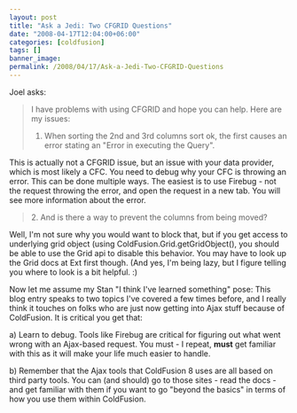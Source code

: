 ```yaml
---
layout: post
title: "Ask a Jedi: Two CFGRID Questions"
date: "2008-04-17T12:04:00+06:00"
categories: [coldfusion]
tags: []
banner_image: 
permalink: /2008/04/17/Ask-a-Jedi-Two-CFGRID-Questions
---
```


Joel asks:

<blockquote>
<p>
I have problems with using CFGRID and hope
you can help. Here are my issues:

1. When sorting the 2nd and 3rd columns
sort ok, the first causes an error stating an "Error in executing the Query".
</p>
</blockquote>

This is actually not a CFGRID issue, but an issue with your data provider, which is most likely a CFC. You need to debug why your CFC is throwing an error. This can be done multiple ways. The easiest is to use Firebug - not the request throwing the error, and open the request in a new tab. You will see more information about the error.

<blockquote>
<p>
2. And is there a way to prevent the columns from being moved?
</p>
</blockquote>

Well, I'm not sure why you would want to block that, but if you get access to underlying grid object (using ColdFusion.Grid.getGridObject(), you should be able to use the Grid api to disable this behavior. You may have to look up the Grid docs at Ext first though. (And yes, I'm being lazy, but I figure telling you where to look is a bit helpful. :)

Now let me assume my Stan "I think I've learned something" pose: This blog entry speaks to two topics I've covered a few times before, and I really think it touches on folks who are just now getting into Ajax stuff because of ColdFusion. It is critical you get that:

a) Learn to debug. Tools like Firebug are critical for figuring out what went wrong with an Ajax-based request. You must - I repeat, <b>must</b> get familiar with this as it will make your life much easier to handle.

b) Remember that the Ajax tools that ColdFusion 8 uses are all based on third party tools. You can (and should) go to those sites - read the docs - and get familiar with them if you want to go "beyond the basics" in terms of how you use them within ColdFusion.